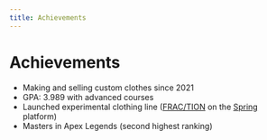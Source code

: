 ```yaml
---
title: Achievements
---
```


# Achievements

<section class="grid">
<div markdown="1">

- Making and selling custom clothes since 2021
- GPA: 3.989 with advanced courses
- Launched experimental clothing line ([FRAC/TION](https://fractionclothing.github.io/) on the [Spring](https://fraction.creator-spring.com/) platform)
- Masters in Apex Legends (second highest ranking)

</div>
<div></div>
</section>